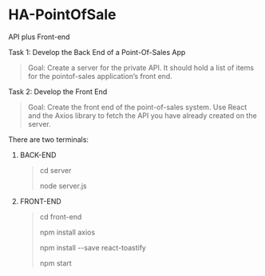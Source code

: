 # HA-PointOfSale
 API plus Front-end

Task 1: Develop the Back End of a Point-Of-Sales App
> Goal: Create a server for the private API. It should hold a list of items for the pointof-sales application’s front end.

Task 2: Develop the Front End
> Goal: Create the front end of the point-of-sales system. Use React and the Axios library to fetch the API you have already created on the server.

There are two terminals:

1. BACK-END
   > cd server
   > >
   > node server.js
2. FRONT-END
   > cd front-end
   > >
   > npm install axios
   > >
   > npm install --save react-toastify
   > >
   > npm start
